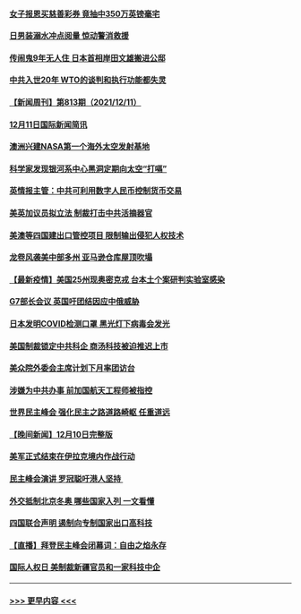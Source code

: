 #### [女子报恩买慈善彩券 竟抽中350万英镑毫宅](../pages/prog202/a103291702.md?t=12121901) 
#### [日男装溺水冲点阅量 惊动警消救援](../pages/prog202/a103291653.md?t=12121901) 
#### [传闹鬼9年无人住 日本首相岸田文雄搬进公邸](../pages/prog202/a103291582.md?t=12121901) 
#### [中共入世20年 WTO的谈判和执行功能都失灵](../pages/prog202/a103291396.md?t=12121901) 
#### [【新闻周刊】第813期（2021/12/11）](../pages/prog202/a103291518.md?t=12121901) 
#### [12月11日国际新闻简讯](../pages/prog202/a103291405.md?t=12121901) 
#### [澳洲兴建NASA第一个海外太空发射基地](../pages/prog202/a103291397.md?t=12121901) 
#### [科学家发现银河系中心黑洞定期向太空“打嗝”](../pages/prog202/a103291115.md?t=12121901) 
#### [英情报主管：中共可利用数字人民币控制货币交易](../pages/prog202/a103291324.md?t=12121901) 
#### [美英加议员拟立法 制裁打击中共活摘器官](../pages/prog202/a103291304.md?t=12121901) 
#### [美澳等四国建出口管控项目 限制输出侵犯人权技术](../pages/prog202/a103291284.md?t=12121901) 
#### [龙卷风袭美中部多州 亚马逊仓库屋顶吹塌](../pages/prog202/a103291242.md?t=12121901) 
#### [【最新疫情】美国25州现奥密克戎 台本土个案研判实验室感染](../pages/prog202/a103291249.md?t=12121901) 
#### [G7部长会议 英国吁团结因应中俄威胁](../pages/prog202/a103291233.md?t=12121901) 
#### [日本发明COVID检测口罩 黑光灯下病毒会发光](../pages/prog202/a103291133.md?t=12121901) 
#### [美国制裁锁定中共科企 商汤科技被迫推迟上市](../pages/prog202/a103291094.md?t=12121901) 
#### [美众院外委会主席计划下月率团访台](../pages/prog202/a103291058.md?t=12121901) 
#### [涉嫌为中共办事 前加国航天工程师被指控](../pages/prog202/a103290778.md?t=12121901) 
#### [世界民主峰会 强化民主之路道路崎岖 任重道远](../pages/prog202/a103290944.md?t=12121901) 
#### [【晚间新闻】12月10日完整版](../pages/prog202/a103290928.md?t=12121901) 
#### [美军正式结束在伊拉克境内作战行动](../pages/prog202/a103290595.md?t=12121901) 
#### [民主峰会演讲 罗冠聪吁港人坚持 ](../pages/prog202/a103290755.md?t=12121901) 
#### [外交抵制北京冬奥 哪些国家入列 一文看懂](../pages/prog202/a103290878.md?t=12121901) 
#### [四国联合声明 遏制向专制国家出口高科技](../pages/prog202/a103290591.md?t=12121901) 
#### [【直播】拜登民主峰会闭幕词：自由之焰永存](../pages/prog202/a103290832.md?t=12121901) 
#### [国际人权日 美制裁新疆官员和一家科技中企](../pages/prog202/a103290400.md?t=12121901) 

----
#### [ >>> 更早内容 <<< ](../indexes/prog202-earlier.md)
